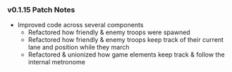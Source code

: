 ### v0.1.15 Patch Notes 
* Improved code across several components
    * Refactored how friendly & enemy troops were spawned
    * Refactored how friendly & enemy troops keep track of their current lane and position while they march
    * Refactored & unionized how game elements keep track & follow the internal metronome